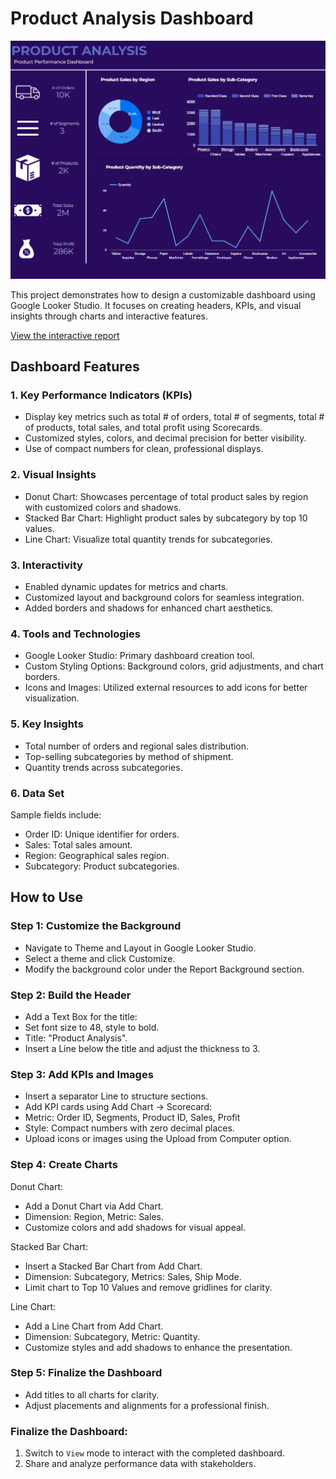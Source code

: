 # Product Analysis Dashboard

![Product Analysis Dashboard](https://github.com/Shantydotcom/Google-Looker-Studio/blob/main/Product%20Analysis/Product%20Analysis%20Dashboard.png)

This project demonstrates how to design a customizable dashboard using Google Looker Studio. It focuses on creating headers, KPIs, and visual insights through charts and interactive features.

[View the interactive report](https://lookerstudio.google.com/u/0/reporting/e3e861c7-1c7c-425c-bd63-8c055e37df8b/page/Vu4dE)


## Dashboard Features
### 1. Key Performance Indicators (KPIs)
- Display key metrics such as total # of orders, total # of segments, total # of products, total sales, and total profit using Scorecards.
- Customized styles, colors, and decimal precision for better visibility.
- Use of compact numbers for clean, professional displays.

### 2. Visual Insights
- Donut Chart: Showcases percentage of total product sales by region with customized colors and shadows.
- Stacked Bar Chart: Highlight product sales by subcategory by top 10 values.
- Line Chart: Visualize total quantity trends for subcategories.

### 3. Interactivity
- Enabled dynamic updates for metrics and charts.
- Customized layout and background colors for seamless integration.
- Added borders and shadows for enhanced chart aesthetics.

### 4. Tools and Technologies
- Google Looker Studio: Primary dashboard creation tool.
- Custom Styling Options: Background colors, grid adjustments, and chart borders.
- Icons and Images: Utilized external resources to add icons for better visualization.

### 5. Key Insights
- Total number of orders and regional sales distribution.
- Top-selling subcategories by method of shipment.
- Quantity trends across subcategories.

### 6. Data Set
Sample fields include:
- Order ID: Unique identifier for orders.
- Sales: Total sales amount.
- Region: Geographical sales region.
- Subcategory: Product subcategories.

## How to Use

### Step 1: Customize the Background
- Navigate to Theme and Layout in Google Looker Studio.
- Select a theme and click Customize.
- Modify the background color under the Report Background section.

### Step 2: Build the Header
- Add a Text Box for the title:
- Set font size to 48, style to bold.
- Title: "Product Analysis".
- Insert a Line below the title and adjust the thickness to 3.

### Step 3: Add KPIs and Images
- Insert a separator Line to structure sections.
- Add KPI cards using Add Chart → Scorecard:
- Metric: Order ID, Segments, Product ID, Sales, Profit
- Style: Compact numbers with zero decimal places.
- Upload icons or images using the Upload from Computer option.

### Step 4: Create Charts
Donut Chart:
- Add a Donut Chart via Add Chart.
- Dimension: Region, Metric: Sales.
- Customize colors and add shadows for visual appeal.
  
Stacked Bar Chart:
- Insert a Stacked Bar Chart from Add Chart.
- Dimension: Subcategory, Metrics: Sales, Ship Mode.
- Limit chart to Top 10 Values and remove gridlines for clarity.
  
Line Chart:
- Add a Line Chart from Add Chart.
- Dimension: Subcategory, Metric: Quantity.
- Customize styles and add shadows to enhance the presentation.

### Step 5: Finalize the Dashboard
- Add titles to all charts for clarity.
- Adjust placements and alignments for a professional finish.

### Finalize the Dashboard:
1. Switch to `View` mode to interact with the completed dashboard.
2. Share and analyze performance data with stakeholders.
